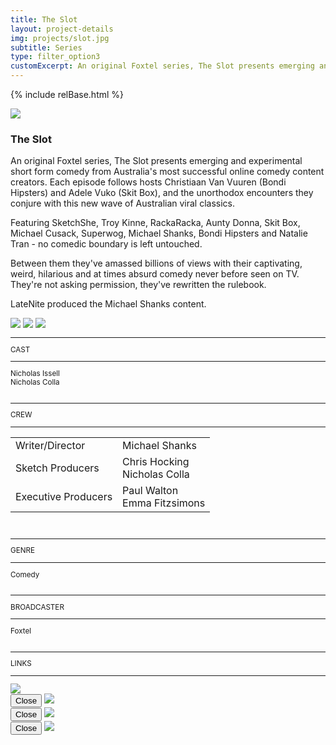 ```yaml
---
title: The Slot
layout: project-details
img: projects/slot.jpg
subtitle: Series
type: filter_option3
customExcerpt: An original Foxtel series, The Slot presents emerging and experimental short form comedy from Australia's most successful online comedy content creators. Each episode follows hosts Christiaan Van Vuuren (Bondi Hipsters) and Adele Vuko (Skit Box), and the unorthodox encounters they conjure with this new wave of Australian viral classics.
---
```


{% include relBase.html %}

 <div id="heroImage">
        <img src="{{ relBase }}img/gallery/slot1.jpg"></div>
 <section id="details">
    <article><span id="main-detail">
      <h1>The Slot</h1><p>An original Foxtel series, The Slot presents emerging and experimental short form comedy from Australia&#39;s most successful online comedy content creators. Each episode follows hosts Christiaan Van Vuuren (Bondi Hipsters) and Adele Vuko (Skit Box), and the unorthodox encounters they conjure with this new wave of Australian viral classics.
</p><p>
        Featuring SketchShe, Troy Kinne, RackaRacka, Aunty Donna, Skit Box, Michael Cusack, Superwog, Michael Shanks, Bondi Hipsters and Natalie Tran - no comedic boundary is left untouched.
      </p><p>
        Between them they&#39;ve amassed billions of views with their captivating, weird, hilarious and at times absurd comedy never before seen on TV. They&#39;re not asking permission, they&#39;ve rewritten the rulebook.
      </p><p>
        LateNite produced the Michael Shanks content.</p>
<div id="gallery">
        <img src="{{ relBase }}img/gallery/slot2.jpg" id="img2" data-hystmodal="#myModal2">
        <img src="{{ relBase }}img/gallery/slot4.jpg" id="img2" data-hystmodal="#myModal4">
        <img src="{{ relBase }}img/gallery/slot5.jpg" id="img4" data-hystmodal="#myModal5">
      </div></span>
      <sub>
        <hr>CAST
        <hr>
        Nicholas Issell<br>
        Nicholas Colla<br>
        <br>
        <hr>CREW
        <hr><table>
          <tr><td>Writer/Director</td><td>Michael Shanks</td></tr>
          <tr><td>Sketch Producers</td><td>Chris Hocking<br>Nicholas Colla</td></tr>
          <tr><td>Executive Producers</td><td>Paul Walton<br>Emma Fitzsimons</td></tr></table><br>
        <hr>GENRE
        <hr>
        Comedy<br>
        <br>
        <hr>BROADCASTER
        <hr>
        Foxtel<br><br>
        <hr>LINKS
        <hr>
        <a href="https://www.imdb.com/title/tt7362280/" target="_blank"><img src="{{ relBase }}img/social/imdb.svg" class="imdb"></a>
      </sub>
    </article>
  </section>

<div class="hystmodal" id="myModal2" aria-hidden="true">
    <div class="hystmodal__wrap">
        <div class="hystmodal__window" role="dialog" aria-modal="true">
            <button data-hystclose class="hystmodal__close">Close</button>
            <!-- You modal HTML markup -->
        <img src="{{ relBase }}img/gallery/slot2.jpg" id="img2">
        </div>
    </div>
</div>

<div class="hystmodal" id="myModal4" aria-hidden="true">
    <div class="hystmodal__wrap">
        <div class="hystmodal__window" role="dialog" aria-modal="true">
            <button data-hystclose class="hystmodal__close">Close</button>
            <!-- You modal HTML markup -->
        <img src="{{ relBase }}img/gallery/slot4.jpg" id="img4">
        </div>
    </div>
</div>
<div class="hystmodal" id="myModal5" aria-hidden="true">
    <div class="hystmodal__wrap">
        <div class="hystmodal__window" role="dialog" aria-modal="true">
            <button data-hystclose class="hystmodal__close">Close</button>
            <!-- You modal HTML markup -->
        <img src="{{ relBase }}img/gallery/slot5.jpg" id="img5">
        </div>
    </div>
</div>

  <div id="gradient"></div>

